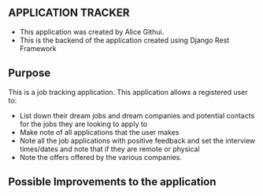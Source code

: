 ## APPLICATION TRACKER
- This application was created by Alice Githui.
- This is the backend of the application created using Django Rest Framework

## Purpose
This is a job tracking application. This application allows a registered user to:
- List down their dream jobs and dream companies and potential contacts for the jobs they are looking to apply to
- Make note of all applications that the user makes
- Note all the job applications with positive feedback and set the interview times/dates and note that if they are remote or physical
- Note the offers offered by the various companies. 


## Possible Improvements to the application
